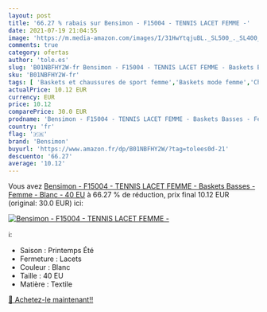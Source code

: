 ```yaml
---
layout: post
title: '66.27 % rabais sur Bensimon - F15004 - TENNIS LACET FEMME -'
date: 2021-07-19 21:04:55
image: 'https://m.media-amazon.com/images/I/31HwYtqjuBL._SL500_._SL400_.jpg'
comments: true
category: ofertas
author: 'tole.es'
slug: 'B01NBFHY2W-fr Bensimon - F15004 - TENNIS LACET FEMME - Baskets Basses -...'
sku: 'B01NBFHY2W-fr'
tags: [ 'Baskets et chaussures de sport femme','Baskets mode femme','Chaussures','Chaussures et Sacs','Chaussures femme','bensimon', ]
actualPrice: 10.12 EUR
currency: EUR
price: 10.12
comparePrice: 30.0 EUR
prodname: 'Bensimon - F15004 - TENNIS LACET FEMME - Baskets Basses - Femme - Blanc - 40 EU'
country: 'fr'
flag: '🇫🇷'
brand: 'Bensimon'
buyurl: 'https://www.amazon.fr/dp/B01NBFHY2W/?tag=tolees0d-21'
descuento: '66.27'
average: '10.12'
---
```


Vous avez [Bensimon - F15004 - TENNIS LACET FEMME - Baskets Basses - Femme - Blanc - 40 EU](https://www.amazon.fr/dp/B01NBFHY2W/?tag=tolees0d-21)  à  66.27 % de réduction, prix final  10.12 EUR (original: 30.0 EUR) ici:

[![Bensimon - F15004 - TENNIS LACET FEMME -](https://m.media-amazon.com/images/I/31HwYtqjuBL._SL500_._SL400_.jpg)](https://www.amazon.fr/dp/B01NBFHY2W/?tag=tolees0d-21)

ℹ️:

- Saison : Printemps Été
- Fermeture : Lacets
- Couleur : Blanc
- Taille : 40 EU
- Matière : Textile

[🛒 Achetez-le maintenant!!](https://www.amazon.fr/dp/B01NBFHY2W/?tag=tolees0d-21)

